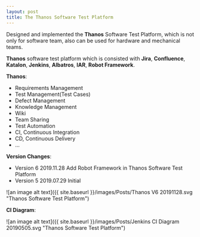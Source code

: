 ```yaml
---
layout: post
title: The Thanos Software Test Platform
---
```

Designed and implemented the **Thanos** Software Test Platform, which is not only for software team, also can be used for hardware and mechanical teams.

**Thanos** software test platform which is consisted with **Jira**, **Confluence**, **Katalon**, **Jenkins**, **Albatros**, **IAR**, **Robot Framework**.

**Thanos**:

* Requirements Management
* Test Management(Test Cases)
* Defect Management
* Knowledge Management
* Wiki
* Team Sharing
* Test Automation
* CI, Continuous Integration
* CD, Continuous Delivery
* ...

**Version Changes**:

* Version 6 2019.11.28 Add Robot Framework in Thanos Software Test Platform
* Version 5 2019.07.29 Initial

![an image alt text]({{ site.baseurl }}/images/Posts/Thanos V6 20191128.svg "Thanos Software Test Platform")

**CI Diagram**:

![an image alt text]({{ site.baseurl }}/images/Posts/Jenkins CI Diagram 20190505.svg "Thanos Software Test Platform")



